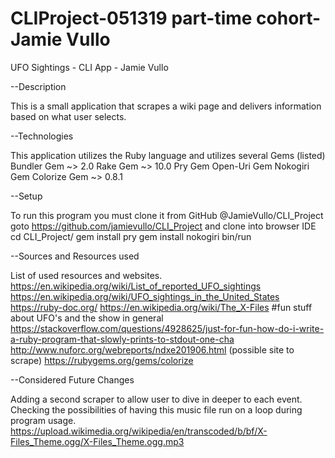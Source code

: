 # CLIProject-051319 part-time cohort-Jamie Vullo
UFO Sightings - CLI App - Jamie Vullo

--Description

This is a small application that scrapes a wiki page 
and delivers information based on what user selects.

--Technologies

This application utilizes the Ruby language and 
utilizes several Gems (listed)
Bundler Gem ~> 2.0
Rake Gem ~> 10.0
Pry Gem
Open-Uri Gem 
Nokogiri Gem
Colorize Gem ~> 0.8.1 

--Setup 

To run this program you must clone it from GitHub @JamieVullo/CLI_Project
goto https://github.com/jamievullo/CLI_Project and clone into browser IDE 
cd CLI_Project/
gem install pry 
gem install nokogiri
bin/run

--Sources and Resources used

List of used resources and websites. 
https://en.wikipedia.org/wiki/List_of_reported_UFO_sightings
https://en.wikipedia.org/wiki/UFO_sightings_in_the_United_States
https://ruby-doc.org/
https://en.wikipedia.org/wiki/The_X-Files #fun stuff about UFO's and the show in general
https://stackoverflow.com/questions/4928625/just-for-fun-how-do-i-write-a-ruby-program-that-slowly-prints-to-stdout-one-cha
http://www.nuforc.org/webreports/ndxe201906.html (possible site to scrape)
https://rubygems.org/gems/colorize

--Considered Future Changes 

Adding a second scraper to allow user to dive in deeper to each event. 
Checking the possibilities of having this music
file run on a loop during program usage.
https://upload.wikimedia.org/wikipedia/en/transcoded/b/bf/X-Files_Theme.ogg/X-Files_Theme.ogg.mp3 













<!--To experiment with that code, run `bin/console` for an interactive prompt.-->

<!--## Installation-->

<!--Add this line to your application's Gemfile:-->

<!--```ruby-->
<!--gem 'CLI_Project'-->
<!--```-->

<!--And then execute:-->

<!--    $ bundle-->

<!--Or install it yourself as:-->

<!--    $ gem install CLI_Project-->

<!--## Usage-->

<!--TODO: Write usage instructions here-->

<!--## Development-->

<!--After checking out the repo, run `bin/setup` to install dependencies. You can also run `bin/console` for an interactive prompt that will allow you to experiment.-->

<!--To install this gem onto your local machine, run `bundle exec rake install`. To release a new version, update the version number in `version.rb`, and then run `bundle exec rake release`, which will create a git tag for the version, push git commits and tags, and push the `.gem` file to [rubygems.org](https://rubygems.org).-->

<!--## Contributing-->

<!--Bug reports and pull requests are welcome on GitHub at https://github.com/'patient-illustrator-1350'/CLI_Project. This project is intended to be a safe, welcoming space for collaboration, and contributors are expected to adhere to the [Contributor Covenant](http://contributor-covenant.org) code of conduct.-->

<!--## License-->

<!--The gem is available as open source under the terms of the [MIT License](https://opensource.org/licenses/MIT).-->

<!--## Code of Conduct-->

<!--Everyone interacting in the CLIProject project’s codebases, issue trackers, chat rooms and mailing lists is expected to follow the [code of conduct](https://github.com/'patient-illustrator-1350'/CLI_Project/blob/master/CODE_OF_CONDUCT.md).-->
